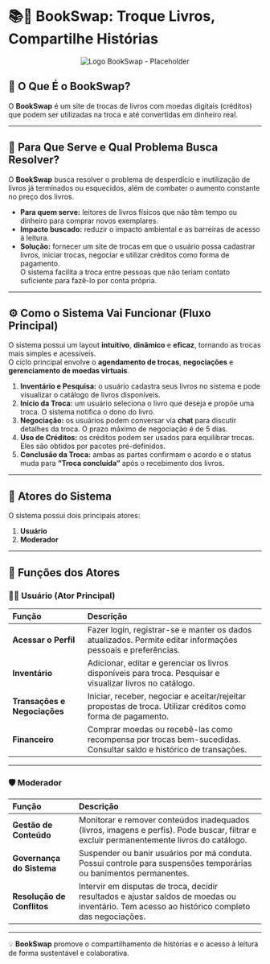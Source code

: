 # 📚🔄 BookSwap: Troque Livros, Compartilhe Histórias

<p align="center">
  <img src="https://via.placeholder.com/600x200?text=Logo+do+BookSwap" alt="Logo BookSwap - Placeholder">
</p>

## 📖 O Que É o BookSwap?

O **BookSwap** é um site de trocas de livros com moedas digitais (créditos) que podem ser utilizadas na troca e até convertidas em dinheiro real.

---

## 🎯 Para Que Serve e Qual Problema Busca Resolver?

O **BookSwap** busca resolver o problema de desperdício e inutilização de livros já terminados ou esquecidos, além de combater o aumento constante no preço dos livros.

- **Para quem serve:** leitores de livros físicos que não têm tempo ou dinheiro para comprar novos exemplares.  
- **Impacto buscado:** reduzir o impacto ambiental e as barreiras de acesso à leitura.  
- **Solução:** fornecer um site de trocas em que o usuário possa cadastrar livros, iniciar trocas, negociar e utilizar créditos como forma de pagamento.  
  O sistema facilita a troca entre pessoas que não teriam contato suficiente para fazê-lo por conta própria.

---

## ⚙️ Como o Sistema Vai Funcionar (Fluxo Principal)

O sistema possui um layout **intuitivo**, **dinâmico** e **eficaz**, tornando as trocas mais simples e acessíveis.  
O ciclo principal envolve o **agendamento de trocas**, **negociações** e **gerenciamento de moedas virtuais**.

1. **Inventário e Pesquisa:** o usuário cadastra seus livros no sistema e pode visualizar o catálogo de livros disponíveis.  
2. **Início da Troca:** um usuário seleciona o livro que deseja e propõe uma troca. O sistema notifica o dono do livro.  
3. **Negociação:** os usuários podem conversar via **chat** para discutir detalhes da troca. O prazo máximo de negociação é de 5 dias.  
4. **Uso de Créditos:** os créditos podem ser usados para equilibrar trocas. Eles são obtidos por pacotes pré-definidos.  
5. **Conclusão da Troca:** ambas as partes confirmam o acordo e o status muda para **“Troca concluída”** após o recebimento dos livros.

---

## 👥 Atores do Sistema

O sistema possui dois principais atores:

1. **Usuário**  
2. **Moderador**

---

## 🔐 Funções dos Atores

### 🧑‍💻 Usuário (Ator Principal)

| Função | Descrição |
| :--- | :--- |
| **Acessar o Perfil** | Fazer login, registrar-se e manter os dados atualizados. Permite editar informações pessoais e preferências. |
| **Inventário** | Adicionar, editar e gerenciar os livros disponíveis para troca. Pesquisar e visualizar livros no catálogo. |
| **Transações e Negociações** | Iniciar, receber, negociar e aceitar/rejeitar propostas de troca. Utilizar créditos como forma de pagamento. |
| **Financeiro** | Comprar moedas ou recebê-las como recompensa por trocas bem-sucedidas. Consultar saldo e histórico de transações. |

---

### 🛡️ Moderador

| Função | Descrição |
| :--- | :--- |
| **Gestão de Conteúdo** | Monitorar e remover conteúdos inadequados (livros, imagens e perfis). Pode buscar, filtrar e excluir permanentemente livros do catálogo. |
| **Governança do Sistema** | Suspender ou banir usuários por má conduta. Possui controle para suspensões temporárias ou banimentos permanentes. |
| **Resolução de Conflitos** | Intervir em disputas de troca, decidir resultados e ajustar saldos de moedas ou inventário. Tem acesso ao histórico completo das negociações. |

---

💡 **BookSwap** promove o compartilhamento de histórias e o acesso à leitura de forma sustentável e colaborativa.
